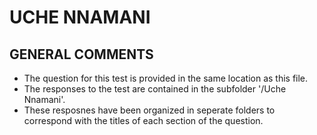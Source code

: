 # UCHE NNAMANI

## GENERAL COMMENTS

- The question for this test is provided in the same location as this file.
- The responses to the test are contained in the subfolder '/Uche Nnamani'.
- These resposnes have been organized in seperate folders to correspond with the titles of each section of the question. 
